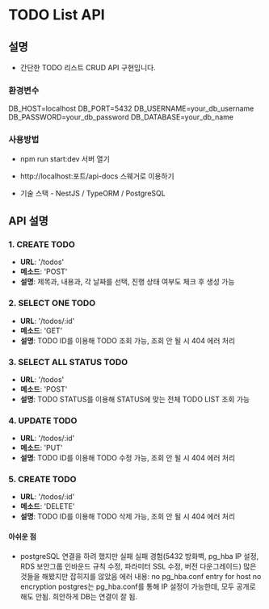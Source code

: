 # TODO List API

## 설명

- 간단한 TODO 리스트 CRUD API 구현입니다.

### 환경변수

DB_HOST=localhost
DB_PORT=5432
DB_USERNAME=your_db_username
DB_PASSWORD=your_db_password
DB_DATABASE=your_db_name

### 사용방법

- npm run start:dev 서버 열기
- http://localhost:포트/api-docs 스웨거로 이용하기

- 기술 스택 -
  NestJS / TypeORM / PostgreSQL

## API 설명

### 1. CREATE TODO

- **URL**: '/todos'
- **메소드**: 'POST'
- **설명**: 제목과, 내용과, 각 날짜를 선택, 진행 상태 여부도 체크 후 생성 가능

### 2. SELECT ONE TODO

- **URL**: '/todos/:id'
- **메소드**: 'GET'
- **설명**: TODO ID를 이용해 TODO 조회 가능, 조회 안 될 시 404 에러 처리

### 3. SELECT ALL STATUS TODO

- **URL**: '/todos'
- **메소드**: 'POST'
- **설명**: TODO STATUS를 이용해 STATUS에 맞는 전체 TODO LIST 조회 가능

### 4. UPDATE TODO

- **URL**: '/todos/:id'
- **메소드**: 'PUT'
- **설명**: TODO ID를 이용해 TODO 수정 가능, 조회 안 될 시 404 에러 처리

### 5. CREATE TODO

- **URL**: '/todos/:id'
- **메소드**: 'DELETE'
- **설명**: TODO ID를 이용해 TODO 삭제 가능, 조회 안 될 시 404 에러 처리

#### 아쉬운 점

- postgreSQL 연결을 하려 했지만 실패
  실패 경험(5432 방화벽, pg_hba IP 설정, RDS 보안그룹 인바운드 규칙 수정, 파라미터 SSL 수정, 버전 다운그레이드) 많은 것들을
  해봤지만 잡히지를 않았음
  에러 내용: no pg_hba.conf entry for host no encryption
  postgres는 pg_hba.conf를 통해 IP 설정이 가능한데, 모두 공개로 해도 안됨.
  희안하게 DB는 연결이 잘 됨.
